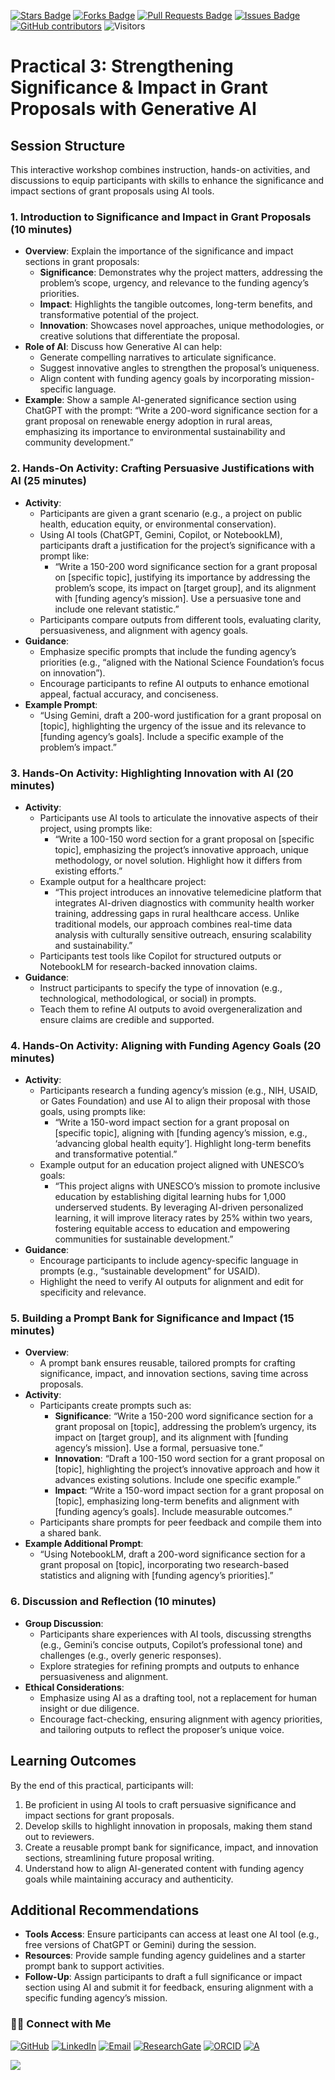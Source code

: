 <a href="https://github.com/drshahizan/short-course/stargazers"><img src="https://img.shields.io/github/stars/drshahizan/short-course" alt="Stars Badge"/></a>
<a href="https://github.com/drshahizan/short-course/network/members"><img src="https://img.shields.io/github/forks/drshahizan/short-course" alt="Forks Badge"/></a>
<a href="https://github.com/drshahizan/short-course/pulls"><img src="https://img.shields.io/github/issues-pr/drshahizan/short-course" alt="Pull Requests Badge"/></a>
<a href="https://github.com/drshahizan/short-course"><img src="https://img.shields.io/github/issues/drshahizan/short-course" alt="Issues Badge"/></a>
<a href="https://github.com/drshahizan/short-course/graphs/contributors"><img alt="GitHub contributors" src="https://img.shields.io/github/contributors/drshahizan/short-course?color=2b9348"></a>
![Visitors](https://api.visitorbadge.io/api/visitors?path=https%3A%2F%2Fgithub.com%2Fdrshahizan%2Fshort-course&labelColor=%23d9e3f0&countColor=%23697689&style=flat)

# Practical 3: Strengthening Significance & Impact in Grant Proposals with Generative AI

## Session Structure
This interactive workshop combines instruction, hands-on activities, and discussions to equip participants with skills to enhance the significance and impact sections of grant proposals using AI tools.

### 1. Introduction to Significance and Impact in Grant Proposals (10 minutes)
- **Overview**: Explain the importance of the significance and impact sections in grant proposals:
  - **Significance**: Demonstrates why the project matters, addressing the problem’s scope, urgency, and relevance to the funding agency’s priorities.
  - **Impact**: Highlights the tangible outcomes, long-term benefits, and transformative potential of the project.
  - **Innovation**: Showcases novel approaches, unique methodologies, or creative solutions that differentiate the proposal.
- **Role of AI**: Discuss how Generative AI can help:
  - Generate compelling narratives to articulate significance.
  - Suggest innovative angles to strengthen the proposal’s uniqueness.
  - Align content with funding agency goals by incorporating mission-specific language.
- **Example**: Show a sample AI-generated significance section using ChatGPT with the prompt: “Write a 200-word significance section for a grant proposal on renewable energy adoption in rural areas, emphasizing its importance to environmental sustainability and community development.”

### 2. Hands-On Activity: Crafting Persuasive Justifications with AI (25 minutes)
- **Activity**:
  - Participants are given a grant scenario (e.g., a project on public health, education equity, or environmental conservation).
  - Using AI tools (ChatGPT, Gemini, Copilot, or NotebookLM), participants draft a justification for the project’s significance with a prompt like:
    - “Write a 150-200 word significance section for a grant proposal on [specific topic], justifying its importance by addressing the problem’s scope, its impact on [target group], and its alignment with [funding agency’s mission]. Use a persuasive tone and include one relevant statistic.”
  - Participants compare outputs from different tools, evaluating clarity, persuasiveness, and alignment with agency goals.
- **Guidance**:
  - Emphasize specific prompts that include the funding agency’s priorities (e.g., “aligned with the National Science Foundation’s focus on innovation”).
  - Encourage participants to refine AI outputs to enhance emotional appeal, factual accuracy, and conciseness.
- **Example Prompt**:
  - “Using Gemini, draft a 200-word justification for a grant proposal on [topic], highlighting the urgency of the issue and its relevance to [funding agency’s goals]. Include a specific example of the problem’s impact.”

### 3. Hands-On Activity: Highlighting Innovation with AI (20 minutes)
- **Activity**:
  - Participants use AI tools to articulate the innovative aspects of their project, using prompts like:
    - “Write a 100-150 word section for a grant proposal on [specific topic], emphasizing the project’s innovative approach, unique methodology, or novel solution. Highlight how it differs from existing efforts.”
  - Example output for a healthcare project:
    - “This project introduces an innovative telemedicine platform that integrates AI-driven diagnostics with community health worker training, addressing gaps in rural healthcare access. Unlike traditional models, our approach combines real-time data analysis with culturally sensitive outreach, ensuring scalability and sustainability.”
  - Participants test tools like Copilot for structured outputs or NotebookLM for research-backed innovation claims.
- **Guidance**:
  - Instruct participants to specify the type of innovation (e.g., technological, methodological, or social) in prompts.
  - Teach them to refine AI outputs to avoid overgeneralization and ensure claims are credible and supported.

### 4. Hands-On Activity: Aligning with Funding Agency Goals (20 minutes)
- **Activity**:
  - Participants research a funding agency’s mission (e.g., NIH, USAID, or Gates Foundation) and use AI to align their proposal with those goals, using prompts like:
    - “Write a 150-word impact section for a grant proposal on [specific topic], aligning with [funding agency’s mission, e.g., ‘advancing global health equity’]. Highlight long-term benefits and transformative potential.”
  - Example output for an education project aligned with UNESCO’s goals:
    - “This project aligns with UNESCO’s mission to promote inclusive education by establishing digital learning hubs for 1,000 underserved students. By leveraging AI-driven personalized learning, it will improve literacy rates by 25% within two years, fostering equitable access to education and empowering communities for sustainable development.”
- **Guidance**:
  - Encourage participants to include agency-specific language in prompts (e.g., “sustainable development” for USAID).
  - Highlight the need to verify AI outputs for alignment and edit for specificity and relevance.

### 5. Building a Prompt Bank for Significance and Impact (15 minutes)
- **Overview**:
  - A prompt bank ensures reusable, tailored prompts for crafting significance, impact, and innovation sections, saving time across proposals.
- **Activity**:
  - Participants create prompts such as:
    - **Significance**: “Write a 150-200 word significance section for a grant proposal on [topic], addressing the problem’s urgency, its impact on [target group], and its alignment with [funding agency’s mission]. Use a formal, persuasive tone.”
    - **Innovation**: “Draft a 100-150 word section for a grant proposal on [topic], highlighting the project’s innovative approach and how it advances existing solutions. Include one specific example.”
    - **Impact**: “Write a 150-word impact section for a grant proposal on [topic], emphasizing long-term benefits and alignment with [funding agency’s goals]. Include measurable outcomes.”
  - Participants share prompts for peer feedback and compile them into a shared bank.
- **Example Additional Prompt**:
  - “Using NotebookLM, draft a 200-word significance section for a grant proposal on [topic], incorporating two research-based statistics and aligning with [funding agency’s priorities].”

### 6. Discussion and Reflection (10 minutes)
- **Group Discussion**:
  - Participants share experiences with AI tools, discussing strengths (e.g., Gemini’s concise outputs, Copilot’s professional tone) and challenges (e.g., overly generic responses).
  - Explore strategies for refining prompts and outputs to enhance persuasiveness and alignment.
- **Ethical Considerations**:
  - Emphasize using AI as a drafting tool, not a replacement for human insight or due diligence.
  - Encourage fact-checking, ensuring alignment with agency priorities, and tailoring outputs to reflect the proposer’s unique voice.

## Learning Outcomes
By the end of this practical, participants will:
1. Be proficient in using AI tools to craft persuasive significance and impact sections for grant proposals.
2. Develop skills to highlight innovation in proposals, making them stand out to reviewers.
3. Create a reusable prompt bank for significance, impact, and innovation sections, streamlining future proposal writing.
4. Understand how to align AI-generated content with funding agency goals while maintaining accuracy and authenticity.

## Additional Recommendations
- **Tools Access**: Ensure participants can access at least one AI tool (e.g., free versions of ChatGPT or Gemini) during the session.
- **Resources**: Provide sample funding agency guidelines and a starter prompt bank to support activities.
- **Follow-Up**: Assign participants to draft a full significance or impact section using AI and submit it for feedback, ensuring alignment with a specific funding agency’s mission.

### 🙌🏻 Connect with Me
<p align="left">
    <a href="https://github.com/drshahizan" target="_blank"><img alt="GitHub" src="https://img.shields.io/badge/-@drshahizan-181717?style=flat-square&logo=GitHub&logoColor=white"></a>
    <a href="https://www.linkedin.com/in/drshahizan" target="_blank"><img alt="LinkedIn" src="https://img.shields.io/badge/-drshahizan-blue?style=flat-square&logo=Linkedin&logoColor=white&link=https://www.linkedin.com/in/drshahizan/"></a>
    <a href="mailto:shahizan@utm.my" target="_blank"><img alt="Email" src="https://img.shields.io/badge/-shahizan@utm.my-c14438?style=flat-square&logo=Gmail&logoColor=white&link=mailto:shahizan@utm.my.com"></a>
    <a href="https://www.researchgate.net/profile/Mohd-Othman-28" target="_blank"><img alt="ResearchGate" src="https://img.shields.io/badge/-ResearchGate-00CCBB?style=flat-square&logo=ResearchGate&logoColor=white"></a>
    <a href="https://orcid.org/0000-0003-4261-1873" target="_blank"><img alt="ORCID" src="https://img.shields.io/badge/-ORCID-A6CE39?style=flat-square&logo=ORCID&logoColor=white"></a> 
 <a href="https://visitorbadge.io/status?path=https%3A%2F%2Fgithub.com%2Fdrshahizan" target="_blank"><img alt="A" src="https://api.visitorbadge.io/api/visitors?path=https%3A%2F%2Fgithub.com%2Fdrshahizan&labelColor=%23697689&countColor=%23555555&style=plastic"></a>
 
![](https://hit.yhype.me/github/profile?user_id=81284918)
</p>


